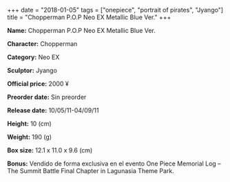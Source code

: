+++
date = "2018-01-05"
tags = ["onepiece", "portrait of pirates", "Jyango"]
title = "Chopperman P.O.P Neo EX Metallic Blue Ver."
+++

**Name:** Chopperman P.O.P Neo EX Metallic Blue Ver.

**Character:** Chopperman

**Category:** Neo EX 

**Sculptor:** Jyango

**Official price:** 2000 ¥

**Preorder date:** Sin preorder

**Release date:** 10/05/11-04/09/11

**Height:** 10 (cm)

**Weight:** 190 (g)

**Box size:** 12.1 x 11.0 x 9.6 (cm)

**Bonus:** Vendido de forma exclusiva en el evento One Piece Memorial Log – The Summit Battle Final Chapter in Lagunasia Theme Park.
